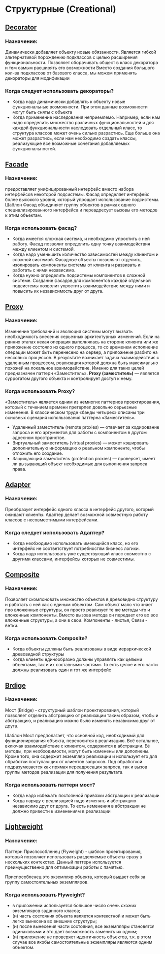 # Структурные (Creational)

## [Decorator](01-decorator.js)

### Назначение:

Динамически добавляет объекту новые обязанности. Является гибкой альтернативой порождению подклассов с целью расширения функциональности.
Позволяет оборачивать общект в класс декоратора и тем самым расширять его возможности
Вместо создания большого кол-ва подклассов от базового класса, мы можем применять декораторы для модификации

### Когда следует использовать декораторы?

- Когда надо динамически добавлять к объекту новые функциональные возможности. При этом данные возможности могут быть сняты с объекта
- Когда применение наследования неприемлемо. Например, если нам надо определить множество различных функциональностей и для каждой функциональности наследовать отдельный класс, то структура классов может очень сильно разрастись. Еще больше она может разрастись, если нам необходимо создать классы, реализующие все возможные сочетания добавляемых функциональностей.

## [Facade](02-facade.js)

### Назначение:

предоставляет унифицированный интерфейс вместо набора интерфейсов некоторой подсистемы. Фасад определяет интерфейс более высокого уровня, который упрощает использование подсистемы.
Шаблон Фасад объединяет группу объектов в рамках одного специализированного интерфейса и переадресует вызовы его методов к этим объектам.

### Когда использовать фасад?

- Когда имеется сложная система, и необходимо упростить с ней работу. Фасад позволит определить одну точку взаимодействия между клиентом и системой.
- Когда надо уменьшить количество зависимостей между клиентом и сложной системой. Фасадные объекты позволяют отделить, изолировать компоненты системы от клиента и развивать и работать с ними независимо.
- Когда нужно определить подсистемы компонентов в сложной системе. Создание фасадов для компонентов каждой отдельной подсистемы позволит упростить взаимодействие между ними и повысить их независимость друг от друга.

## [Proxy](03-proxy.js)

### Назначение:

Изменение требований и эволюция системы могут вызвать необходимость внесения серьезных архитектурных изменений.
Если на ранних этапах некая операция выполнялась на стороне клиента или же приложение состояло из одного процесса,
то со временем исполнение операции может быть перенесено на сервер, а приложение разбито на несколько процессов.
В результате возникает задача взаимодействия с удаленным процессом, реализация которой должна быть максимально похожей на локальное взаимодействие.
Именно для таких целей предназначен паттерн «Заместитель».
**Proxy (заместитель)** — является суррогатом другого объекта и контролирует доступ к нему.

### Когда использовать Proxy?

«Заместитель» является одним из немногих паттернов проектирования, который с течением времени претерпел довольно серьезные изменения.
В классическом труде «банды четырех» описаны три основных сценария использования паттерна «Заместитель».

- Удаленный заместитель (remote proxies) — отвечает за кодирование запроса и его аргументов для работы с компонентом в другом адресном пространстве.
- Виртуальный заместитель (virtual proxies) — может кэшировать дополнительную информацию о реальном компоненте, чтобы отложить его создание.
- Защищающий заместитель (protection proxies) — проверяет, имеет ли вызывающий объект необходимые для выполнения запроса права.

## [Adapter](04-adapter.js)

### Назначение:

Преобразует интерфейс одного класса в интерфейс другого, который ожидают клиенты. Адаптер делает возможной совместную работу классов с несовместимыми интерфейсами.

### Когда следует использовать Адаптер?

- Когда необходимо использовать имеющийся класс, но его интерфейс не соответствует потребностям бизнесс логики.
- Когда надо использовать уже существующий класс совместно с другими классами, интерфейсы которых не совместимы.

## [Composite](05-composite.js)

### Назначение:

Позволяет скомпоновать множество объектов в древовидно структуру и работать с ней как с единым объектом.
Сам объект мало что знает про вложенные структуры, он просто реализует те же методы что и вложенные компоненты.
Вместо вызова метода он передает его во все вложенные структуры, а они в свои.
Компоненты - листья, Связи - ветки.

### Когда использовать Composite?

- Когда объекты должны быть реализованы в виде иерархической древовидной структуры
- Когда клиенты единообразно должны управлять как целыми объектами, так и их составными частями. То есть целое и его части должны реализовать один и тот же интерфейс

## [Brdige](06-brdige.js)

### Назначение:

Мост (Bridge) - структурный шаблон проектирования, который позволяет отделить абстракцию от реализации таким образом, чтобы и абстракцию, и реализацию можно было изменять независимо друг от друга.

Шаблон Мост предполагает, что основной код, необходимый для функционирования объекта, переносится в реализацию. Всё остальное, включая взаимодействие с клиентом, содержится в абстракции. Её методы, при необходимости, могут быть изменены или дополнены. Кроме того, она содержит экземпляр реализации и использует его для обработки поступающих от клиентов запросов. Под обработкой подразумевается как прямая переадресация запроса, так и вызов группы методов реализации для получения результата.

### Когда использовать паттерн мост?

- Когда надо избежать постоянной привязки абстракции к реализации
- Когда наряду с реализацией надо изменять и абстракцию независимо друг от друга. То есть изменения в абстракции не должно привести к изменениям в реализации

## [Lightweight](07-lightweight.js)

### Назначение:

Паттерн Приспособленец (Flyweight) - шаблон проектирования, который позволяет использовать разделяемые объекты сразу в нескольких контекстах. Данный паттерн используется преимущественно для оптимизации работы с памятью.

Приспособленец это экземпляр объекта, который выдает себя за группу самостоятельных экземпляров.

### Когда использовать Flyweight?

- в приложении используется большое число очень схожих экземпляров заданного класса;
- (и) часть состояния объекта является контекстной и может быть легко вынесена во внешние структуры;
- (и) после вынесения части состояния, все экземпляры становятся одинаковыми и это дает возможность заменить их одним;
- (и) приложение не проверяет идентичность объектов, т.к. в этом случае все якобы самостоятельные экземпляры являются одним объектом.
